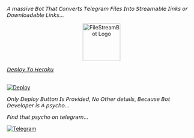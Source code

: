 𝘈 𝘮𝘢𝘴𝘴𝘪𝘷𝘦 𝘉𝘰𝘵 𝘛𝘩𝘢𝘵 𝘊𝘰𝘯𝘷𝘦𝘳𝘵𝘴 𝘛𝘦𝘭𝘦𝘨𝘳𝘢𝘮 𝘍𝘪𝘭𝘦𝘴 𝘐𝘯𝘵𝘰 𝘚𝘵𝘳𝘦𝘢𝘮𝘢𝘣𝘭𝘦 𝘐𝘪𝘯𝘬𝘴 𝘰𝘳 𝘋𝘰𝘸𝘯𝘭𝘰𝘢𝘥𝘢𝘣𝘭𝘦 𝘓𝘪𝘯𝘬𝘴...

<p align="center">
    <a href="https://github.com/Ashik231/NGC-LINKS">
        <img src="https://telegra.ph/file/c241486f8c1f133ba04e0.jpg" height="100" width="100" alt="FileStreamBot Logo">



<summary>𝘋𝘦𝘱𝘭𝘰𝘺 𝘛𝘰 𝘏𝘦𝘳𝘰𝘬𝘶</summary>
<br>
<p>
<a href="https://heroku.com/deploy?template=https://github.com/Ashik231/NGC-LINKS">
  <img src="https://www.herokucdn.com/deploy/button.svg" alt="Deploy">
</a>
</p>

𝘖𝘯𝘭𝘺 𝘋𝘦𝘱𝘭𝘰𝘺 𝘉𝘶𝘵𝘵𝘰𝘯 𝘐𝘴 𝘗𝘳𝘰𝘷𝘪𝘥𝘦𝘥, 𝘕𝘰 𝘖𝘵𝘩𝘦𝘳 𝘥𝘦𝘵𝘢𝘪𝘭𝘴, 𝘉𝘦𝘤𝘢𝘶𝘴𝘦 𝘉𝘰𝘵 𝘋𝘦𝘷𝘦𝘭𝘰𝘱𝘦𝘳 𝘪𝘴 𝘈 𝘱𝘴𝘺𝘤𝘩𝘰...

𝘍𝘪𝘯𝘥 𝘵𝘩𝘢𝘵 𝘱𝘴𝘺𝘤𝘩𝘰 𝘰𝘯 𝘵𝘦𝘭𝘦𝘨𝘳𝘢𝘮...

<a href="https://t.me/Unavailable4allTime"><img title="Telegram" src="https://img.shields.io/badge/TELEGRAM-blue?style=for-the-badge&logo=telegram"></a>
</p>

